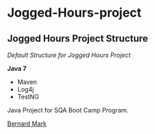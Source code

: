 # Jogged-Hours-project
## Jogged Hours Project Structure

*Default Structure for Jogged Hours Project*

**Java 7**

* Maven
* Log4j
* TestNG

Java Project for SQA Boot Camp Program.

[Bernard Mark](http://sqasolution.com)
